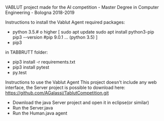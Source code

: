 VABLUT project made for the AI competition - Master Degree in Computer Engineering - Bologna 2018-2019

Instructions to install the Vablut Agent
required packages:
- python 3.5.# o higher
[
    sudo apt update
    sudo apt install python3-pip
    pip3 --version  #pip 9.0.1 ... (python 3.5)
]
- pip3

in TABBRUTT folder:
- pip3 install -r requirements.txt
- pip3 install pytest
- py.test

Instructions to use the Vablut Agent
This project doesn't include any web interface, the Server project is possible to download here: https://github.com/AGalassi/TablutCompetition.git
- Download the java Server project and open it in eclipse(or similar)
- Run the Server.java
- Run the Human.java agent


